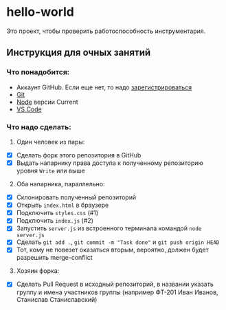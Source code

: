 # hello-world 

Это проект, чтобы проверить работоспособность инструментария.

## Инструкция для очных занятий
### Что понадобится:
* Аккаунт GitHub. Если еще нет, то надо [зарегистрироваться](https://github.com/join)
* [Git](https://git-scm.com/)
* [Node](https://nodejs.org/en/) версии Current
* [VS Code](https://code.visualstudio.com/)

### Что надо сделать:
1. Один человек из пары:
- [X] Сделать форк этого репозитория в GitHub
- [X] Выдать напарнику права доступа к полученному репозиторию уровня `Write` или выше
2. Оба напарника, параллельно:
- [X] Склонировать полученный репозиторий
- [X] Открыть `index.html` в браузере
- [X] Подключить `styles.css` (#1)
- [X] Подключить `index.js` (#2)
- [X] Запустить `server.js` из встроенного терминала командой `node server.js`
- [X] Сделать `git add .`, `git commit -m "Task done"` и `git push origin HEAD`
- [X] Тот, кому не повезет оказаться вторым, вероятно, должен будет разрешить merge-conflict
3. Хозяин форка:
- [X] Сделать Pull Request в исходный репозиторий, в названии указать группу и имена участников группы (например ФТ-201 Иван Иванов, Станислав Станиславский)
